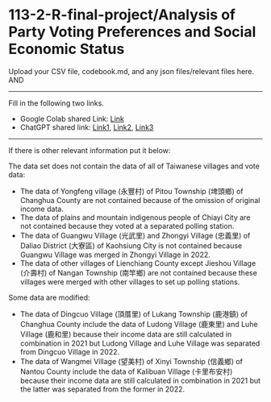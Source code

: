 # 113-2-R-final-project/Analysis of Party Voting Preferences and Social Economic Status

Upload your CSV file, codebook.md, and any json files/relevant files here. AND

---

Fill in the following two links.

- Google Colab shared Link: [Link](https://colab.research.google.com/drive/1gVhlGvs6vSmtnN28UK6hVWjw9xxtMYYP?usp=sharing)
- ChatGPT shared link: [Link1](https://chatgpt.com/share/68342575-b6c8-8013-a5c4-856b5b5ebdf8), [Link2](https://chatgpt.com/share/6841502d-5598-8013-8a82-48a2b56e17be), [Link3](https://chatgpt.com/share/68415050-14dc-8013-a286-b8d1e9bdf41b)

---

If there is other relevant information put it below:

The data set does not contain the data of all of Taiwanese villages and vote data:

- The data of Yongfeng village (永豐村) of Pitou Township (埤頭鄉) of Changhua County are not contained because of the omission of original income data.
- The data of plains and mountain indigenous people of Chiayi City are not contained because they voted at a separated polling station.
- The data of Guangwu Village (光武里) and Zhongyi Village (忠義里) of Daliao District (大寮區) of Kaohsiung City is not contained because Guangwu Village was merged in Zhongyi Village in 2022.
- The data of other villages of Lienchiang County except Jieshou Village (介壽村) of Nangan Township (南竿鄉) are not contained because these villages were merged with other villages to set up polling stations.

Some data are modified:

- The data of Dingcuo Village (頂厝里) of Lukang Township (鹿港鎮) of Changhua County include the data of Ludong Village (鹿東里) and Luhe Village (鹿和里) because their income data are still calculated in combination in 2021 but Ludong Village and Luhe Village was separated from Dingcuo Village in 2022.
- The data of Wangmei Village (望美村) of Xinyi Township (信義鄉) of Nantou County include the data of Kalibuan Village (卡里布安村) because their income data are still calculated in combination in 2021 but the latter was separated from the former in 2022.
